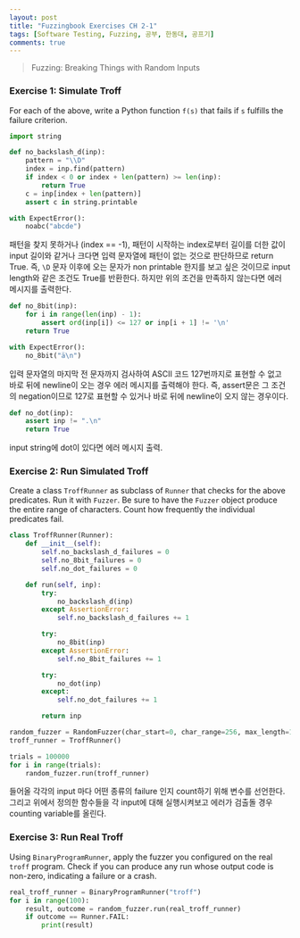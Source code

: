 ```yaml
---
layout: post
title: "Fuzzingbook Exercises CH 2-1"
tags: [Software Testing, Fuzzing, 공부, 한동대, 공프기]
comments: true
---
```


> Fuzzing: Breaking Things with Random Inputs  

### Exercise 1: Simulate Troff  
For each of the above, write a Python function `f(s)` that fails if `s` fulfills the failure criterion.  

~~~python
import string

def no_backslash_d(inp):
    pattern = "\\D"
    index = inp.find(pattern)
    if index < 0 or index + len(pattern) >= len(inp):
        return True
    c = inp[index + len(pattern)]
    assert c in string.printable
~~~
~~~python
with ExpectError():
    noabc("abcde")
~~~
패턴을 찾지 못하거나 (index == -1), 패턴이 시작하는 index로부터 길이를 더한 값이 input 길이와 같거나 크다면 입력 문자열에 패턴이 없는 것으로 판단하므로 return True. 즉, `\D` 문자 이후에 오는 문자가 non printable 한지를 보고 싶은 것이므로 input length와 같은 조건도 True를 반환한다. 하지만 위의 조건을 만족하지 않는다면 에러 메시지를 출력한다.  

~~~python
def no_8bit(inp):
    for i in range(len(inp) - 1):
        assert ord(inp[i]) <= 127 or inp[i + 1] != '\n'
    return True
~~~
~~~python
with ExpectError():
    no_8bit("ä\n")
~~~
입력 문자열의 마지막 전 문자까지 검사하여 ASCII 코드 127번까지로 표현할 수 없고 바로 뒤에 newline이 오는 경우 에러 메시지를 출력해야 한다. 즉, assert문은 그 조건의 negation이므로 127로 표현할 수 있거나 바로 뒤에 newline이 오지 않는 경우이다.  

~~~python
def no_dot(inp):
    assert inp != ".\n"
    return True
~~~
input string에 dot이 있다면 에러 메시지 출력.  

### Exercise 2: Run Simulated Troff  
Create a class `TroffRunner` as subclass of `Runner` that checks for the above predicates. Run it with `Fuzzer`.  Be sure to have the `Fuzzer` object produce the entire range of characters. Count how frequently the individual predicates fail.  

~~~python
class TroffRunner(Runner):
    def __init__(self):
        self.no_backslash_d_failures = 0
        self.no_8bit_failures = 0
        self.no_dot_failures = 0

    def run(self, inp):
        try:
            no_backslash_d(inp)
        except AssertionError:
            self.no_backslash_d_failures += 1

        try:
            no_8bit(inp)
        except AssertionError:
            self.no_8bit_failures += 1

        try:
            no_dot(inp)
        except:
            self.no_dot_failures += 1

        return inp
~~~
~~~python
random_fuzzer = RandomFuzzer(char_start=0, char_range=256, max_length=10)
troff_runner = TroffRunner()

trials = 100000
for i in range(trials):
    random_fuzzer.run(troff_runner)
~~~
들어올 각각의 input 마다 어떤 종류의 failure 인지 count하기 위해 변수를 선언한다. 그리고 위에서 정의한 함수들을 각 input에 대해 실행시켜보고 에러가 검출돌 경우 counting variable를 올린다.  

### Exercise 3: Run Real Troff  
Using `BinaryProgramRunner`, apply the fuzzer you configured on the real `troff` program.  Check if you can 
produce any run whose output code is non-zero, indicating a failure or a crash.  

~~~python
real_troff_runner = BinaryProgramRunner("troff")
for i in range(100):
    result, outcome = random_fuzzer.run(real_troff_runner)
    if outcome == Runner.FAIL:
        print(result)
~~~